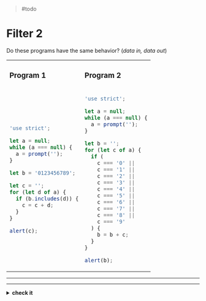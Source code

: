 > #todo

# Filter 2

Do these programs have the same behavior? (_data in, data out_)

<table>
<tr>
<td>

### Program 1

</td>
<td>

### Program 2

</td>
</tr>
<tr>
<td>

```js
'use strict';

let a = null;
while (a === null) {
  a = prompt('');
}

let b = '0123456789';

let c = '';
for (let d of a) {
  if (b.includes(d)) {
    c = c + d;
  }
}

alert(c);
```

</td>
<td>

```js
'use strict';

let a = null;
while (a === null) {
  a = prompt('');
}

let b = '';
for (let c of a) {
  if (
    c === '0' ||
    c === '1' ||
    c === '2' ||
    c === '3' ||
    c === '4' ||
    c === '5' ||
    c === '6' ||
    c === '7' ||
    c === '8' ||
    c === '9'
  ) {
    b = b + c;
  }
}

alert(b);
```

</td>
</tr>
</table>

---

---

<details>
<summary><strong>check it</strong></summary>
<br>

✔ Yup!

</details>
